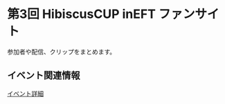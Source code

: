 # 第3回 HibiscusCUP inEFT ファンサイト

参加者や配信、クリップをまとめます。

## イベント関連情報

[イベント詳細](https://twitter.com/Riepeko_yolo/status/1768570506708767059)

